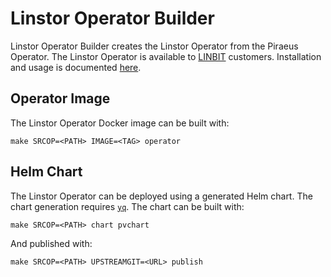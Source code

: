 # Linstor Operator Builder

Linstor Operator Builder creates the Linstor Operator from the Piraeus
Operator. The Linstor Operator is available to
[LINBIT](https://www.linbit.com/) customers. Installation and usage is
documented [here](https://docs.linbit.com/docs/linstor-guide/#ch-kubernetes).

## Operator Image

The Linstor Operator Docker image can be built with:

```
make SRCOP=<PATH> IMAGE=<TAG> operator
```

## Helm Chart

The Linstor Operator can be deployed using a generated Helm chart.
The chart generation requires [`yq`](https://github.com/mikefarah/yq).
The chart can be built with:

```
make SRCOP=<PATH> chart pvchart
```

And published with:

```
make SRCOP=<PATH> UPSTREAMGIT=<URL> publish
```

